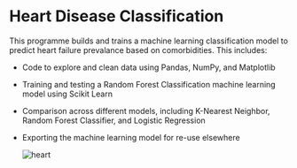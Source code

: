 # Heart Disease Classification

This programme builds and trains a machine learning classification model to predict heart failure prevalance based on comorbidities. This includes:
- Code to explore and clean data using Pandas, NumPy, and Matplotlib
- Training and testing a Random Forest Classification machine learning model using Scikit Learn
- Comparison across different models, including K-Nearest Neighbor, Random Forest Classifier, and Logistic Regression
- Exporting the machine learning model for re-use elsewhere
  
  ![heart](https://user-images.githubusercontent.com/24849659/235875737-47340afa-ee4d-4936-a06e-6a191ea5b2ce.png)
